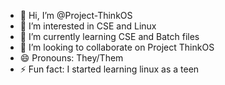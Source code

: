 - 👋 Hi, I’m @Project-ThinkOS
- 👀 I’m interested in CSE and Linux
- 🌱 I’m currently learning CSE and Batch files
- 💞️ I’m looking to collaborate on Project ThinkOS
- 😄 Pronouns: They/Them
- ⚡ Fun fact: I started learning linux as a teen
